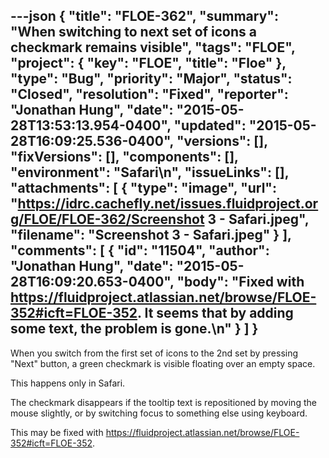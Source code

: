 ---json
{
  "title": "FLOE-362",
  "summary": "When switching to next set of icons a checkmark remains visible",
  "tags": "FLOE",
  "project": {
    "key": "FLOE",
    "title": "Floe"
  },
  "type": "Bug",
  "priority": "Major",
  "status": "Closed",
  "resolution": "Fixed",
  "reporter": "Jonathan Hung",
  "date": "2015-05-28T13:53:13.954-0400",
  "updated": "2015-05-28T16:09:25.536-0400",
  "versions": [],
  "fixVersions": [],
  "components": [],
  "environment": "Safari\n",
  "issueLinks": [],
  "attachments": [
    {
      "type": "image",
      "url": "https://idrc.cachefly.net/issues.fluidproject.org/FLOE/FLOE-362/Screenshot 3 - Safari.jpeg",
      "filename": "Screenshot 3 - Safari.jpeg"
    }
  ],
  "comments": [
    {
      "id": "11504",
      "author": "Jonathan Hung",
      "date": "2015-05-28T16:09:20.653-0400",
      "body": "Fixed with <https://fluidproject.atlassian.net/browse/FLOE-352#icft=FLOE-352>. It seems that by adding some text, the problem is gone.\n"
    }
  ]
}
---
When you switch from the first set of icons to the 2nd set by pressing "Next" button, a green checkmark is visible floating over an empty space.

This happens only in Safari.

The checkmark disappears if the tooltip text is repositioned by moving the mouse slightly, or by switching focus to something else using keyboard.

This may be fixed with <https://fluidproject.atlassian.net/browse/FLOE-352#icft=FLOE-352>.

        